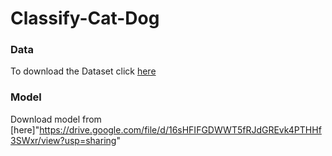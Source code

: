 # Classify-Cat-Dog
### Data
To download the Dataset click [here](https://www.kaggle.com/c/dogs-vs-cats/data)

### Model
Download model from [here]"https://drive.google.com/file/d/16sHFIFGDWWT5fRJdGREvk4PTHHf3SWxr/view?usp=sharing"
